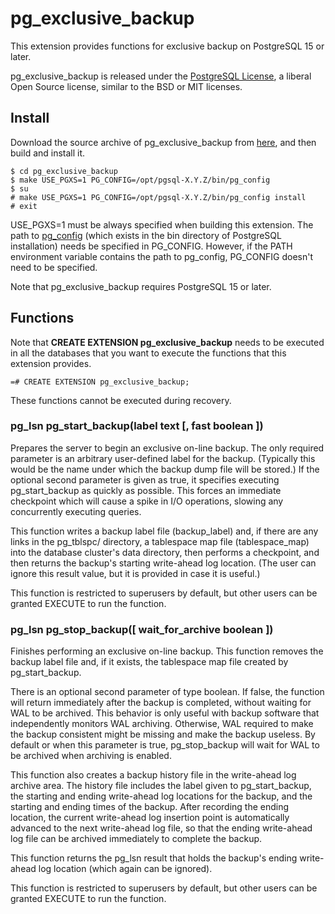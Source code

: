 # pg_exclusive_backup
This extension provides functions for exclusive backup on PostgreSQL 15 or later.

pg_exclusive_backup is released under the [PostgreSQL License](https://opensource.org/licenses/postgresql), a liberal Open Source license, similar to the BSD or MIT licenses.

## Install

Download the source archive of pg_exclusive_backup from
[here](https://github.com/MasaoFujii/pg_exclusive_backup),
and then build and install it.

    $ cd pg_exclusive_backup
    $ make USE_PGXS=1 PG_CONFIG=/opt/pgsql-X.Y.Z/bin/pg_config
    $ su
    # make USE_PGXS=1 PG_CONFIG=/opt/pgsql-X.Y.Z/bin/pg_config install
    # exit

USE_PGXS=1 must be always specified when building this extension.
The path to [pg_config](http://www.postgresql.org/docs/devel/static/app-pgconfig.html)
(which exists in the bin directory of PostgreSQL installation)
needs be specified in PG_CONFIG.
However, if the PATH environment variable contains the path to pg_config,
PG_CONFIG doesn't need to be specified.

Note that pg_exclusive_backup requires PostgreSQL 15 or later.

## Functions

Note that **CREATE EXTENSION pg_exclusive_backup** needs to be executed
in all the databases that you want to execute the functions that
this extension provides.

    =# CREATE EXTENSION pg_exclusive_backup;

These functions cannot be executed during recovery.

### pg_lsn pg_start_backup(label text [, fast boolean ])
Prepares the server to begin an exclusive on-line backup. The only required parameter is an arbitrary user-defined label for the backup. (Typically this would be the name under which the backup dump file will be stored.) If the optional second parameter is given as true, it specifies executing pg_start_backup as quickly as possible. This forces an immediate checkpoint which will cause a spike in I/O operations, slowing any concurrently executing queries.

This function writes a backup label file (backup_label) and, if there are any links in the pg_tblspc/ directory, a tablespace map file (tablespace_map) into the database cluster's data directory, then performs a checkpoint, and then returns the backup's starting write-ahead log location. (The user can ignore this result value, but it is provided in case it is useful.)

This function is restricted to superusers by default, but other users can be granted EXECUTE to run the function.

### pg_lsn pg_stop_backup([ wait_for_archive boolean ])
Finishes performing an exclusive on-line backup. This function removes the backup label file and, if it exists, the tablespace map file created by pg_start_backup.

There is an optional second parameter of type boolean. If false, the function will return immediately after the backup is completed, without waiting for WAL to be archived. This behavior is only useful with backup software that independently monitors WAL archiving. Otherwise, WAL required to make the backup consistent might be missing and make the backup useless. By default or when this parameter is true, pg_stop_backup will wait for WAL to be archived when archiving is enabled.

This function also creates a backup history file in the write-ahead log archive area. The history file includes the label given to pg_start_backup, the starting and ending write-ahead log locations for the backup, and the starting and ending times of the backup. After recording the ending location, the current write-ahead log insertion point is automatically advanced to the next write-ahead log file, so that the ending write-ahead log file can be archived immediately to complete the backup.

This function returns the pg_lsn result that holds the backup's ending write-ahead log location (which again can be ignored).

This function is restricted to superusers by default, but other users can be granted EXECUTE to run the function.
